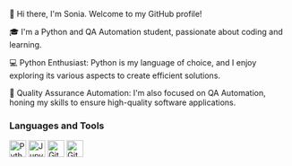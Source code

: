 👋 Hi there, I'm Sonia. Welcome to my GitHub profile!

🎓 I'm a Python and QA Automation student, passionate about coding and learning.

💻 Python Enthusiast: Python is my language of choice, and I enjoy exploring its various aspects to create efficient solutions.

🔬 Quality Assurance Automation: I'm also focused on QA Automation, honing my skills to ensure high-quality software applications.

### Languages and Tools

[<img src="https://cdn.jsdelivr.net/gh/devicons/devicon/icons/python/python-original.svg" alt="Python" width="30" height="30">](https://www.python.org/)
[<img src="https://cdn.jsdelivr.net/gh/devicons/devicon/icons/jupyter/jupyter-original.svg" alt="Jupyter Notebook" width="30" height="30">](https://jupyter.org/)
[<img src="https://cdn.jsdelivr.net/gh/devicons/devicon/icons/github/github-original.svg" alt="GitHub" width="30" height="30">](https://github.com/)
[<img src="https://cdn.jsdelivr.net/gh/devicons/devicon/icons/git/git-original.svg" alt="Git" width="30" height="30">](https://git-scm.com/)





<!---
Hi there, I'm Sonia 👋

📖 Welcome to my GitHub profile! I'm a Python and QA Automation student, passionate about coding and learning. I recently created a repository to store my Python coding materials and projects as part of my journey as a Python student.

💻 Python Enthusiast: Python is my language of choice, and I enjoy exploring its various aspects to create efficient solutions.

🔬 QA Automation: I'm also focused on Quality Assurance Automation, honing my skills to ensure high-quality software applications.

📚 Profile README: Check out my profile README for more details about my projects, skills, and experiences.

✨ Let's Connect: I'm eager to connect with fellow developers, students, and professionals who share my passion for Python and quality assurance.

🌟 Thank you for visiting my GitHub profile! Let's create innovative solutions together.

Original ref from github:
- 👋 Hi, I’m @Sonia0214
- 👀 I’m interested in ...
- 🌱 I’m currently learning ...
- 💞️ I’m looking to collaborate on ...
- 📫 How to reach me ...

Sonia0214/Sonia0214 is a ✨ special ✨ repository because its `README.md` (this file) appears on your GitHub profile.
You can click the Preview link to take a look at your changes.
--->
